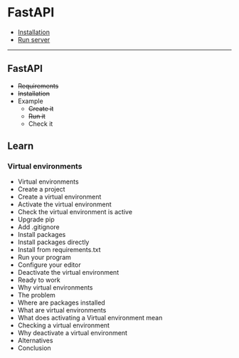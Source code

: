 # FastAPI

- [Installation](installation.md)
- [Run server](run_server.md)

---

## FastAPI

- ~~Requirements~~
- ~~Installation~~
- Example
  - ~~Create it~~
  - ~~Run it~~
  - Check it

## Learn

### Virtual environments

- Virtual environments
- Create a project
- Create a virtual environment
- Activate the virtual environment
- Check the virtual environment is active
- Upgrade pip
- Add .gitignore
- Install packages
- Install packages directly
- Install from requirements.txt
- Run your program
- Configure your editor
- Deactivate the virtual environment
- Ready to work
- Why virtual environments
- The problem
- Where are packages installed
- What are virtual environments
- What does activating a Virtual environment mean
- Checking a virtual environment
- Why deactivate a virtual environment
- Alternatives
- Conclusion
